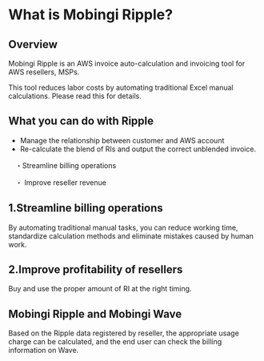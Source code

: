 # What is Mobingi Ripple?

## Overview

Mobingi Ripple is an AWS invoice auto-calculation and invoicing tool for AWS resellers, MSPs.

This tool reduces labor costs by automating traditional Excel manual calculations. Please read this for details.

## What you can do with Ripple

* Manage the relationship between customer and AWS account
* Re-calculate the blend of RIs and output the correct unblended invoice. 

　・Streamline billing operations

　・ Improve reseller revenue

## 1.Streamline billing operations

By automating traditional manual tasks, you can reduce working time, standardize calculation methods and eliminate mistakes caused by human work.

## 2.Improve profitability of resellers

Buy and use the proper amount of RI at the right timing.



## Mobingi Ripple and Mobingi Wave

Based on the Ripple data registered by reseller, the appropriate usage charge can be calculated, and the end user can check the billing information on Wave.






